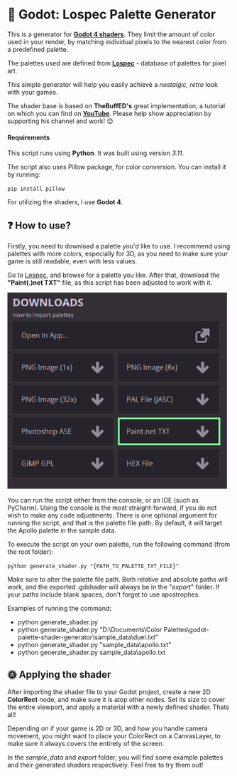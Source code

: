 
# 🎨 Godot: Lospec Palette Generator
This is a generator for **[Godot 4 shaders](https://docs.godotengine.org/en/stable/tutorials/shaders/introduction_to_shaders.html)**. They limit the amount of color used in your render, by matching individual pixels to the nearest color from a predefined palette.

The palettes used are defined from **[Lospec](https://lospec.com/palette-list)** - database of palettes for pixel art.

This simple generator will help you easily achieve a *nostalgic, retro* look with your games.

The shader base is based on **TheBuffED's** great implementation, a tutorial on which you can find on **[YouTube](https://youtu.be/Scrdv4oSeNw)**. Please help show appreciation by supporting his channel and work! 😊

#### Requirements
This script runs using **Python**. It was built using version *3.11*.

The script also uses Pillow package, for color conversion. You can install it by running:

`pip install pillow`

For utilizing the shaders, I use **Godot 4**.

## ❓ How to use?
Firstly, you need to download a palette you'd like to use. I recommend using palettes with more colors, especially for 3D, as you need to make sure your game is still readable, even with less values.

Go to [Lospec](https://lospec.com/palette-list), and browse for a palette you like. After that, download the **"Paint(.)net TXT"** file, as this script has been adjusted to work with it. 

![lospec_options.png](assets%2Flospec_options.png)

You can run the script either from the console, or an IDE (such as PyCharm). Using the console is the most straight-forward, if you do not wish to make any code adjustments. There is one optional argument for running the script, and that is the palette file path. By default, it will target the Apollo palette in the sample data.

To execute the script on your own palette, run the following command (from the root folder):

`python generate_shader.py "{PATH_TO_PALETTE_TXT_FILE}"`

Make sure to alter the palette file path. Both relative and absolute paths will work, and the exported .gdshader will always be in the "_export_" folder. If your paths include blank spaces, don't forget to use apostrophes. 

Examples of running the command:
- python generate_shader.py
- python generate_shader.py "D:\Documents\Color Palettes\godot-palette-shader-generator\sample_data\duel.txt"
- python generate_shader.py "sample_data\apollo.txt"
- python generate_shader.py sample_data\apollo.txt


## 🌞  Applying the shader
After importing the shader file to your Godot project, create a new 2D **ColorRect** node, and make sure it is atop other nodes. Set its size to cover the entire viewport, and apply a material with a newly defined shader. Thats all!

Depending on if your game is 2D or 3D, and how you handle camera movement, you might want to place your ColorRect on a CanvasLayer, to make sure it always covers the entirety of the screen.

In the *sample_data* and *export* folder, you will find some example palettes and their generated shaders respectively. Feel free to try them out!